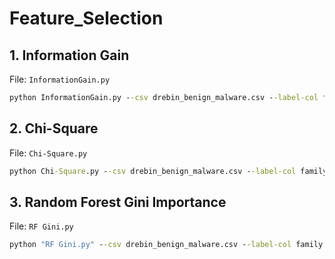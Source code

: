# Feature_Selection
## 1. Information Gain
File: `InformationGain.py`
```cmd
python InformationGain.py --csv drebin_benign_malware.csv --label-col family --exclude-cols apk_name --select-topk 200 --out-selected ig_selected.csv --out-scores ig_scores.csv
```

## 2. Chi-Square
File: `Chi-Square.py`
```cmd
python Chi-Square.py --csv drebin_benign_malware.csv --label-col family --exclude-cols apk_name --select-topk 200 --out-selected chi_selected.csv --out-scores chi_scores.csv
```

## 3. Random Forest Gini Importance
File: `RF Gini.py`
```cmd
python "RF Gini.py" --csv drebin_benign_malware.csv --label-col family --exclude-cols apk_name --n-rows 300000 --select-topk 200 --out-selected rf_gini_selected.csv --out-scores rf_gini_scores.csv
```
